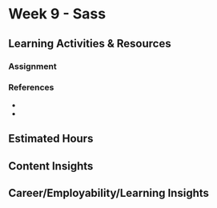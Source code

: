 # Week 9 - Sass

## Learning Activities & Resources

### Assignment

### References
- []()
- []()


## Estimated Hours


## Content Insights


## Career/Employability/Learning Insights
